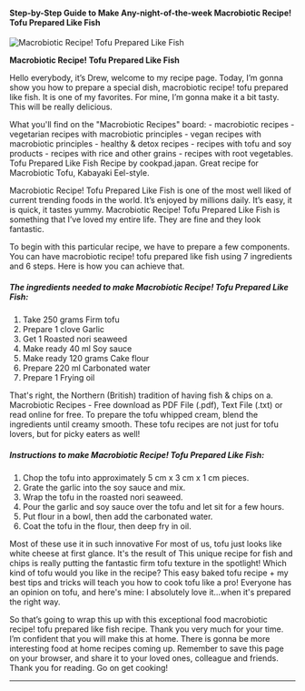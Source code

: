             

#### Step-by-Step Guide to Make Any-night-of-the-week Macrobiotic Recipe! Tofu Prepared Like Fish

![Macrobiotic Recipe! Tofu Prepared Like Fish](https://img-global.cpcdn.com/recipes/5721636520067072/751x532cq70/macrobiotic-recipe-tofu-prepared-like-fish-recipe-main-photo.jpg)

**Macrobiotic Recipe! Tofu Prepared Like Fish**

Hello everybody, it’s Drew, welcome to my recipe page. Today, I’m gonna show you how to prepare a special dish, macrobiotic recipe! tofu prepared like fish. It is one of my favorites. For mine, I’m gonna make it a bit tasty. This will be really delicious.

What you'll find on the "Macrobiotic Recipes" board: - macrobiotic recipes - vegetarian recipes with macrobiotic principles - vegan recipes with macrobiotic principles - healthy & detox recipes - recipes with tofu and soy products - recipes with rice and other grains - recipes with root vegetables. Tofu Prepared Like Fish Recipe by cookpad.japan. Great recipe for Macrobiotic Tofu, Kabayaki Eel-style.

Macrobiotic Recipe! Tofu Prepared Like Fish is one of the most well liked of current trending foods in the world. It’s enjoyed by millions daily. It’s easy, it is quick, it tastes yummy. Macrobiotic Recipe! Tofu Prepared Like Fish is something that I’ve loved my entire life. They are fine and they look fantastic.

To begin with this particular recipe, we have to prepare a few components. You can have macrobiotic recipe! tofu prepared like fish using 7 ingredients and 6 steps. Here is how you can achieve that.

##### The ingredients needed to make Macrobiotic Recipe! Tofu Prepared Like Fish:

1.  Take 250 grams Firm tofu
2.  Prepare 1 clove Garlic
3.  Get 1 Roasted nori seaweed
4.  Make ready 40 ml Soy sauce
5.  Make ready 120 grams Cake flour
6.  Prepare 220 ml Carbonated water
7.  Prepare 1 Frying oil

That's right, the Northern (British) tradition of having fish & chips on a. Macrobiotic Recipes - Free download as PDF File (.pdf), Text File (.txt) or read online for free. To prepare the tofu whipped cream, blend the ingredients until creamy smooth. These tofu recipes are not just for tofu lovers, but for picky eaters as well!

##### Instructions to make Macrobiotic Recipe! Tofu Prepared Like Fish:

1.  Chop the tofu into approximately 5 cm x 3 cm x 1 cm pieces.
2.  Grate the garlic into the soy sauce and mix.
3.  Wrap the tofu in the roasted nori seaweed.
4.  Pour the garlic and soy sauce over the tofu and let sit for a few hours.
5.  Put flour in a bowl, then add the carbonated water.
6.  Coat the tofu in the flour, then deep fry in oil.

Most of these use it in such innovative For most of us, tofu just looks like white cheese at first glance. It's the result of This unique recipe for fish and chips is really putting the fantastic firm tofu texture in the spotlight! Which kind of tofu would you like in the recipe? This easy baked tofu recipe + my best tips and tricks will teach you how to cook tofu like a pro! Everyone has an opinion on tofu, and here's mine: I absolutely love it…when it's prepared the right way.

So that’s going to wrap this up with this exceptional food macrobiotic recipe! tofu prepared like fish recipe. Thank you very much for your time. I’m confident that you will make this at home. There is gonna be more interesting food at home recipes coming up. Remember to save this page on your browser, and share it to your loved ones, colleague and friends. Thank you for reading. Go on get cooking!

* * *